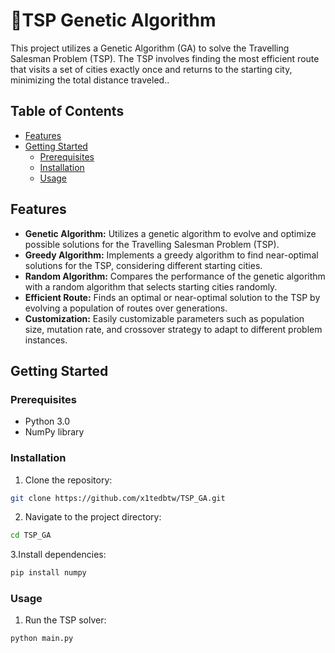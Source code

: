 # 🐍TSP Genetic Algorithm

This project utilizes a Genetic Algorithm (GA) to solve the Travelling Salesman Problem (TSP). The TSP involves finding the most efficient route that visits a set of cities exactly once and returns to the starting city, minimizing the total distance traveled..

## Table of Contents
- [Features](#features)
- [Getting Started](#getting-started)
  - [Prerequisites](#prerequisites)
  - [Installation](#installation)
  - [Usage](#usage)
    
## Features

- **Genetic Algorithm:** Utilizes a genetic algorithm to evolve and optimize possible solutions for the Travelling Salesman Problem (TSP).
- **Greedy Algorithm:** Implements a greedy algorithm to find near-optimal solutions for the TSP, considering different starting cities. 
- **Random Algorithm:** Compares the performance of the genetic algorithm with a random algorithm that selects starting cities randomly. 
- **Efficient Route:** Finds an optimal or near-optimal solution to the TSP by evolving a population of routes over generations.
- **Customization:** Easily customizable parameters such as population size, mutation rate, and crossover strategy to adapt to different problem instances.

## Getting Started
### Prerequisites
- Python 3.0
- NumPy library

### Installation
1. Clone the repository:
```bash
git clone https://github.com/x1tedbtw/TSP_GA.git
```
2. Navigate to the project directory:
```bash
cd TSP_GA
```
3.Install dependencies:
```bash
pip install numpy
```
### Usage
1. Run the TSP solver:
```bash
python main.py
```
